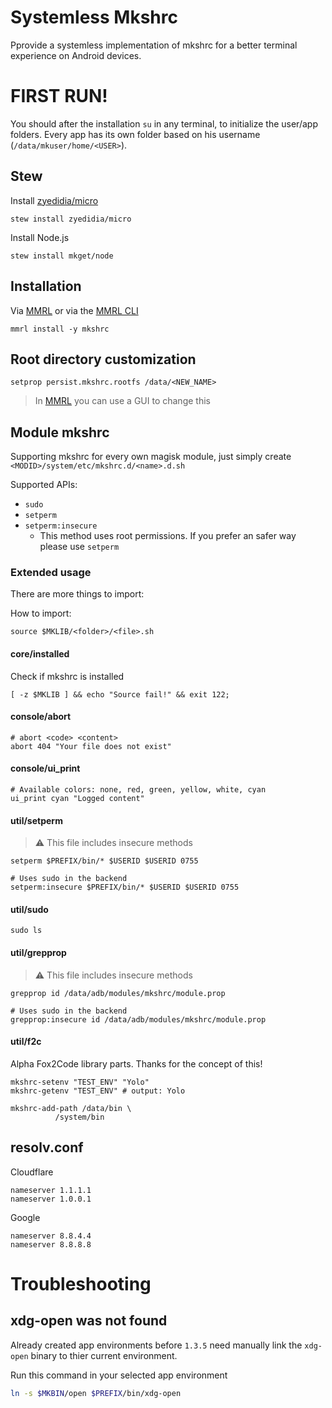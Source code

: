 # Systemless Mkshrc

Pprovide a systemless implementation of mkshrc for a better terminal experience on Android devices.

# FIRST RUN!

You should after the installation `su` in any terminal, to initialize the user/app folders. Every app has its own folder based on his username (`/data/mkuser/home/<USER>`).

## Stew

Install [zyedidia/micro](https://github.com/zyedidia/micro)

```shell
stew install zyedidia/micro
```

Install Node.js

```shell
stew install mkget/node
```

## Installation

Via [MMRL](https://github.com/DerGoogler/MMRL) or via the [MMRL CLI](https://github.com/DerGoogler/MMRL-CLI)

```shell
mmrl install -y mkshrc
```

## Root directory customization

`setprop persist.mkshrc.rootfs /data/<NEW_NAME>`

> In [MMRL](https://github.com/DerGoogler/MMRL) you can use a GUI to change this

## Module mkshrc

Supporting mkshrc for every own magisk module, just simply create `<MODID>/system/etc/mkshrc.d/<name>.d.sh`

Supported APIs:

- `sudo`
- `setperm`
- `setperm:insecure`
  - This method uses root permissions. If you prefer an safer way please use `setperm`

### Extended usage

There are more things to import:

How to import:

```shell
source $MKLIB/<folder>/<file>.sh
```

#### core/installed

Check if mkshrc is installed

```shell
[ -z $MKLIB ] && echo "Source fail!" && exit 122;
```

#### console/abort

```shell
# abort <code> <content>
abort 404 "Your file does not exist"
```

#### console/ui_print

```shell
# Available colors: none, red, green, yellow, white, cyan
ui_print cyan "Logged content"
```

#### util/setperm

> ⚠️ This file includes insecure methods

```shell
setperm $PREFIX/bin/* $USERID $USERID 0755

# Uses sudo in the backend
setperm:insecure $PREFIX/bin/* $USERID $USERID 0755
```

#### util/sudo

```shell
sudo ls
```

#### util/grepprop

> ⚠️ This file includes insecure methods

```shell
grepprop id /data/adb/modules/mkshrc/module.prop

# Uses sudo in the backend
grepprop:insecure id /data/adb/modules/mkshrc/module.prop
```

#### util/f2c

Alpha Fox2Code library parts. Thanks for the concept of this!

```shell
mkshrc-setenv "TEST_ENV" "Yolo"
mkshrc-getenv "TEST_ENV" # output: Yolo

mkshrc-add-path /data/bin \
          /system/bin
```

## resolv.conf

Cloudflare

```
nameserver 1.1.1.1
nameserver 1.0.0.1
```

Google

```
nameserver 8.8.4.4
nameserver 8.8.8.8
```

# Troubleshooting

## xdg-open was not found

Already created app environments before `1.3.5` need manually link the `xdg-open` binary to thier current environment.

Run this command in your selected app environment
```bash
ln -s $MKBIN/open $PREFIX/bin/xdg-open
```
